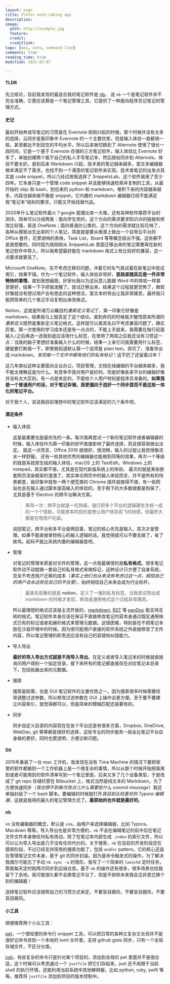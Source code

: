 ```yaml
---
layout: page
title: Prefer note-taking app
description:
image:
  path: http://example.jpg
  feature:
  credit:
  creditlink:
tags: [mac, note, command-line]
comments: true
reading_time: true
modified: 2021-03-07

---
```




#### TLDR

先立结论，目前我发现的最适合我的笔记软件是 [nb](https://github.com/xwmx/nb)。
说 `nb` 一个是笔记软件并不完全准确，它更应该算是一个笔记管理工具，它提供了一种面向程序员记笔记的管理方式。



#### 史记

最初开始养成写笔记的习惯是在 Evernote 刚刚兴起的时候，那个时候并没有太多的选择，云同步是我印象中 Evernote 的一个主要优势，但是输入体验一直都很一般，甚至都达不到现在的平均水平。所以后来我切换到了  Alternote 使用了很长一段时间，它是一个基于 Evernote 存储的三方笔记软件，输入体验比 Evernote 好多了，单独创建两个属于自己的私人手写笔记本，然后授权同步到 Alternote，体验不要太好。直到后来 Markdown 兴起，技术类的笔记越来越多，富文本编辑器根本满足不了需求，也找不到一个满意的笔记软件来实现。技术类笔记的出发点其实是 code snippet，所以几经试用我选择了 SnippetsLab，这个软件我用了至少四年。它本身只是一个管理 code snippet 并且能够快速检索并复制的工具，从最开始的 objc 和 bash，到后来的 python 和 markdown，堆积下来的内容越来越多，内容也越来越不像是 snippet，它内置的 markdown 编辑器已经不能满足我“笔记本”级别的要求，只能又开始找替代品。

2020年什么笔记软件最火？google 能搜出来一大堆，还有各种软件推荐平台的测评。简单可以分成两类：面向学生党的，这个方向的需求要求知识点的链接和修改比较强，首选 OneNote；面向普通办公类的，这个方向的需求就比较花哨了，各种从模板派生出来的个人笔记，简直就是要从根源上做出一个自带云平台的 Office 套件，花里胡哨的表格，Task List，Board 等等概念层出不强。这些都不是我想要的。同时因为我刚刚从 SnippetsLab 里面迁移出来的笔记需要再在新的笔记软件中导入，所以我希望最好能在 markdown 格式上有比较好的兼容，这一点要求就更高了。

Microsoft OneNote，先不考虑迁移的问题，冲着它的名气我试着在新笔记中尝试用它，效果不错。作为一个笔记软件，输入体验非常好，**思路紧随其后是一件非常畅快的事情**。直到我想画图，好家伙我以为这玩意儿能跟 Word 中的体验一样甚至更好，结果一下子把我泼醒了。尝试迁移出来，结果这个过程就更恐怖了，微软好像就没有想过用户会有想走的这种想法，富文本的导出让我非常痛苦，最终我只能把简单的几个笔记手动复制出来改格式。

Notion，这就是所谓万众瞩目的*重新定义笔记*了，第一印象它好像是 markdown，结果我马上就否定了这个结论。直到弃坑的时候我才醒悟原来所谓的*重新定义*居然是重新定义笔记格式，这样就可以美其名曰不考虑兼容问题了，确实厉害。第一次使用的学习成本还是有一点点的，不能上手就来，我需要在每行前面输入`/`之后再选一选我到底应该用什么标签，在使用了两周之后我还没有习惯这一点：当我的脑子里想好准备输入什么的时候，结果一上来它问我需要用什么标签，硬是要打断我一下，即使我知道默认第一个选项是 plain text。弃坑了，准备导出成 markdown，*发现每一个文件中都有他们的私有标记*！这不扔了还留着过年？

这几年类似这种主要面向企业办公，项目管理，文档在线编辑的平台越来越多，我不能太理解这是为什么，有竞争毕竟对用户是好的，但是好像各家平台的编辑好像并没有太大区别。有一点是肯定的，不是给个人用户特别是程序员准备的。**如果我是一个普通用户的话，对于笔记存储，我更偏向于选好一个同步盘而不是这些一体化的笔记平台。**

对于我个人，说说我目前理想中的笔记软件应该满足的几个条件吧。



#### 满足条件

* 输入体验

  这是最重要也是最优先的一条，每次我再尝试一个新的笔记软件或者编辑器的时候，输入体验作为第一印象的好坏直接影响了最终选择，而且很容易做出决定。
  就这一点而言，Office 2019 就很好，很流畅，输入的过程让我觉得像流水一样舒服。
  还有一些其他优秀的编辑器也能做到同等的效果，再次一个等级的就是系统原生级的输入体验，macOS 上的 TextEdit，Windows 上的 notepad，其实都不错，尤其是在现代新版系统上的体验。
  最次的就是某些嵌套网页渲染框架的渣渣了，其实单论网页中的输入体验而言，并不是所有的场景都差，我印象中就有一两个便签类的 Chrome 插件就做得不错，有一些网站也会在输入通过脚本提高输入的体验的。至于剩下的大多数就都是狗屎了，尤其是基于 Electron 的跨平台解决方案。

  > 再骂一次：跨平台就是一坨狗屎。强行把多个平台的逻辑硬生生统一成的一个个怪胎，可能原本的目的是想让用户体验双飞的快感，但最终大都是在喂用户吃屎。

  说回笔记，跨平台和多平台是两回事，笔记的核心优先是输入，其次才是管理。如果不能直接掌控核心的输入逻辑的话，我觉得就可以不要去做了，省了挨骂。起码不能比系统内置的编辑器差吧。

* 管理

  对笔记的管理本质是对文件的管理，这一点我最痛恨的是**私有格式**。很多笔记软件动不动就搞一套自己的私有格式来做标记，这种设计只方便了自身系统，完全不考虑用户迁移的成本（*事实上他们也从来没有考虑过这一点，相信自己的用户会永远死在自己的平台里*），始终相信自己未来会成为行业标杆。

  > 最臭名昭著的就是 **notion**，定义了一堆的私有标签，当我尝试导出成 markdown 的时候才发现，修改成通用格式这个过程非常痛苦。

  所以最理想的格式应该是主流开放的，[markdown](https://en.wikipedia.org/wiki/Markdown), [RST](https://en.wikipedia.org/wiki/ReStructuredText) 等 [panDoc](https://pandoc.org/) 能支持互转的格式。笔记软件本身应该在保证不直接修改笔记内容本身通过既定通用格式已有的标记或者拓展的格式来管理元数据。这很困难，特别是在不把笔记本放在沙盒环境中的时候。因为很可能用户直接的软件系统之外直接修改了文件内容，所以笔记管理的职责还应该有自己的容错和纠错能力。

* 导入导出

  **最好的导入导出方式就是不用导入导出**。在定义或者导入笔记本的时候就直接询问用户得到一个指定目录，接下来所有的笔记都直接存在对应笔记本目录下，包括拓展出来的元数据。

* 搜索

  搜索是刚需，也是 GUI 笔记软件的主要优势之一。因为搜索很多时候需要经常调整过滤参数，所以修改过滤参数在 GUI 上操作会更方便。至于要不要建立内容索引，我觉得都可以，但是简单的模糊匹配还是要有的。

* 同步

  同步自定义目录的内容现在在各个平台还是有很多方案，Dropbox, OneDrive, WebDav, git 等等都是很好的选择，这些专业的同步服务一般会比笔记平台自身做的更好，同时也更透明，方便诊断问题。



#### Git

2015年重装了一台 mac 工作机，我发现在没有 Time Machine 的情况下要把家里的软件都搬到一个工作机器上是一个很复杂的事情，所以从那个时候开始把我用到或者可能用到的软件清单写到一个笔记里面，后来又多了几个设备类型，于是改成了 git repo 存储托管在 Bitbucket 上，格式当然是纯文本的 Markdown，为了方便快速同步（*我也想不到每次改点儿什么需要些什么 commit message*）我还单独封装了一个 bash 脚本。要编辑的时候就打开*我目前比较喜欢的 Typora 编辑器*，这就是我用的最久的笔记管理方式了。**最原始的也许就是最好的**。



#### nb

`nb` 没有编辑器的概念，默认是 `vim`，由用户来选择编辑器，比如 Typora，Macdown 等等。导入导出也是非常方便的，`nb` 不会在编辑笔记的前中后在笔记文件文件本身做任何私有改动，除了在笔记本内部生成 `.index` 的索引文件，所以可以认为导入导出是几乎没有任何代价的。关于搜索，`nb` 在目前的开发阶段还在摸索阶段，不过已经支持常用的搜索功能了，包括 `and`/`or`  pattern。它的核心还是在管理笔记文件本身，基于 git 的同步封装。因为是命令触发式的操作，为了解决我偶尔可能忘了手动 `nb sync -a` 的情形，我写了一个简单的 `launchd` 定时任务，帮我每天定时跑两次同步到远端仓库。基于 `nb` 的操作还有很多，很多场景也给我留下了余地，我可能很久都不会换笔记平台了，但是不排除未来我会见异思迁换个别的编辑器！

选择笔记软件应该按照自己的习惯方式来定，不要盲目跟风，不要盲目跟风，不要盲目跟风。



#### 小工具

顺便推荐两个小众工具：

[pet](https://github.com/knqyf263/pet)，一个很轻便的命令行 snippet 工具，可以把日常的各种又复杂又长但并不是很好记命令存到一个本地的 toml 文件里，支持 github gists 同步，只有一个全局存储文件，不区分分类。

[just](https://github.com/casey/just)，有些复杂的命令只是针对某个项目的，添加到全局的 pet 里面并不是很合适，这个时候可以考虑通过一个 `justfile` 把它们存起来，just 还不局限于当前 shell 的执行环境，还能利用当前系统中其他解释器，比如 python, ruby, swift 等等。推荐将 `justfile` 添加到项目的版本控制中。

